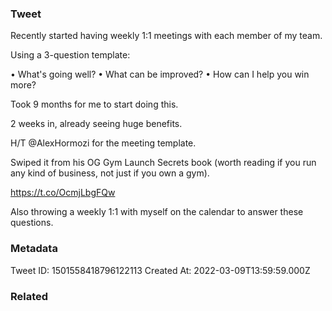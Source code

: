 ### Tweet
Recently started having weekly 1:1 meetings with each member of my team.

Using a 3-question template:

• What's going well?
• What can be improved?
• How can I help you win more?

Took 9 months for me to start doing this. 

2 weeks in, already seeing huge benefits.

H/T @AlexHormozi for the meeting template. 

Swiped it from his OG Gym Launch Secrets book (worth reading if you run any kind of business, not just if you own a gym).

https://t.co/OcmjLbgFQw

Also throwing a weekly 1:1 with myself on the calendar to answer these questions.

### Metadata
Tweet ID: 1501558418796122113
Created At: 2022-03-09T13:59:59.000Z

### Related

